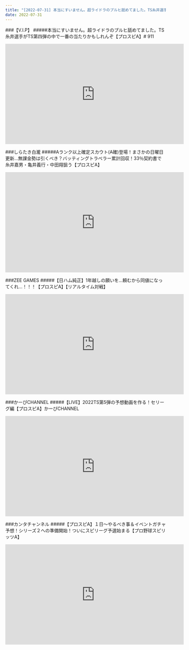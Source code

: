 ```yaml
---
title: "[2022-07-31] 本当にすいません。超ライドラのプルヒ舐めてました。TS糸井選手がTS第四弾の中で一番の当たりかもしれんぞ【プロスピA】# 911 他"
date: 2022-07-31
---
```

###【V.I.P】
#####本当にすいません。超ライドラのプルヒ舐めてました。TS糸井選手がTS第四弾の中で一番の当たりかもしれんぞ【プロスピA】# 911
<iframe width="560" height="315" src="https://www.youtube.com/embed/aa4FJRma3UE" frameborder="0" allow="accelerometer; autoplay; clipboard-write; encrypted-media; gyroscope; picture-in-picture" allowfullscreen></iframe>

###しらたき白瀧
#####Aランク以上確定スカウト(A確)登場！まさかの日曜日更新…無課金勢は引くべき？バッティングトラベラー累計回収！33％契約書で糸井嘉男・亀井義行・中田翔狙う【プロスピA】
<iframe width="560" height="315" src="https://www.youtube.com/embed/61UUxTEi2IY" frameborder="0" allow="accelerometer; autoplay; clipboard-write; encrypted-media; gyroscope; picture-in-picture" allowfullscreen></iframe>

###ZEE GAMES
#####【日ハム純正】1年越しの願いを…頼むから同値になってくれ…！！！【プロスピA】【リアルタイム対戦】
<iframe width="560" height="315" src="https://www.youtube.com/embed/rJU6ESpZpq8" frameborder="0" allow="accelerometer; autoplay; clipboard-write; encrypted-media; gyroscope; picture-in-picture" allowfullscreen></iframe>

###かーぴCHANNEL
#####【LIVE】2022TS第5弾の予想動画を作る！セリーグ編【プロスピA】かーぴCHANNEL
<iframe width="560" height="315" src="https://www.youtube.com/embed/mO5_LO_iE34" frameborder="0" allow="accelerometer; autoplay; clipboard-write; encrypted-media; gyroscope; picture-in-picture" allowfullscreen></iframe>

###カンタチャンネル
#####【プロスピA】１日～やるべき事＆イベントガチャ予想！シリーズ２への準備開始！ついにスピリーグ予選始まる【プロ野球スピリッツA】
<iframe width="560" height="315" src="https://www.youtube.com/embed/fp9QqVkcer8" frameborder="0" allow="accelerometer; autoplay; clipboard-write; encrypted-media; gyroscope; picture-in-picture" allowfullscreen></iframe>

